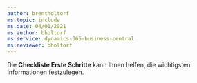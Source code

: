 ```yaml
---
author: brentholtorf
ms.topic: include
ms.date: 04/01/2021
ms.author: bholtorf
ms.service: dynamics-365-business-central
ms.reviewer: bholtorf
---
```

Die **Checkliste Erste Schritte** kann Ihnen helfen, die wichtigsten Informationen festzulegen.  
